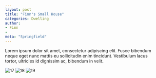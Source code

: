 ```yaml
---
layout: post
title: "Finn's Small House"
categories: Dwelling
author:
- Finn
- 
meta: "Springfield"
---
```


Lorem ipsum dolor sit amet, consectetur adipiscing elit. Fusce bibendum neque eget nunc mattis eu sollicitudin enim tincidunt. Vestibulum lacus tortor, ultricies id dignissim ac, bibendum in velit.



![17](https://user-images.githubusercontent.com/90552927/133401856-dfc36eb1-b174-4277-914e-672d5c6826e0.jpg)
![18](https://user-images.githubusercontent.com/90552927/133401870-e4a78c91-e901-4e9b-a823-97715d55afa4.jpg)
![19](https://user-images.githubusercontent.com/90552927/133401871-5e2e8a36-4e59-44e0-808a-e3fc76698916.jpg)
